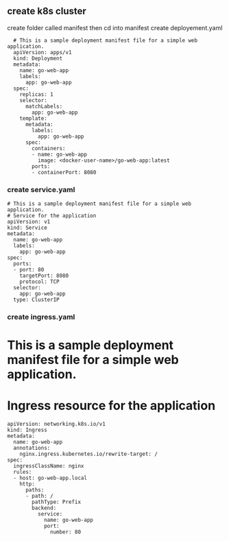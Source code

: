 ## create k8s cluster
create folder called manifest then cd into manifest
create deployement.yaml

```
  # This is a sample deployment manifest file for a simple web application.
  apiVersion: apps/v1
  kind: Deployment
  metadata:
    name: go-web-app
    labels:
      app: go-web-app
  spec:
    replicas: 1
    selector:
      matchLabels:
        app: go-web-app
    template:
      metadata:
        labels:
          app: go-web-app
      spec:
        containers:
        - name: go-web-app
          image: <docker-user-name>/go-web-app:latest
        ports:
        - containerPort: 8080
```

### create service.yaml
```
# This is a sample deployment manifest file for a simple web application.
# Service for the application
apiVersion: v1
kind: Service
metadata:
  name: go-web-app
  labels:
    app: go-web-app
spec:
  ports:
  - port: 80
    targetPort: 8080
    protocol: TCP
  selector:
    app: go-web-app
  type: ClusterIP

```

### create ingress.yaml
# This is a sample deployment manifest file for a simple web application.
# Ingress resource for the application
```
apiVersion: networking.k8s.io/v1
kind: Ingress
metadata:
  name: go-web-app
  annotations:
    nginx.ingress.kubernetes.io/rewrite-target: /
spec:
  ingressClassName: nginx
  rules:
  - host: go-web-app.local
    http:
      paths: 
      - path: /
        pathType: Prefix
        backend:
          service:
            name: go-web-app
            port:
              number: 80
```
